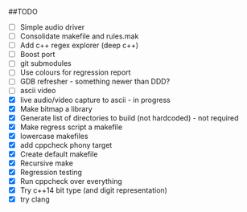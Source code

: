 ##TODO
- [ ] Simple audio driver
- [ ] Consolidate makefile and rules.mak
- [ ] Add c++ regex explorer (deep c++)
- [ ] Boost port
- [ ] git submodules
- [ ] Use colours for regression report
- [ ] GDB refresher - something newer than DDD?
- [ ] ascii video
- [x] live audio/video capture to ascii - in progress
- [x] Make bitmap a library
- [x] Generate list of directories to build (not hardcoded) - not required
- [x] Make regress script a makefile
- [x] lowercase makefiles 
- [x] add cppcheck phony target
- [x] Create default makefile
- [x] Recursive make
- [x] Regression testing
- [x] Run cppcheck over everything
- [x] Try c++14 bit type (and digit representation)
- [x] try clang
